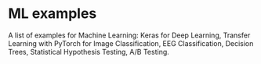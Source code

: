 # ML examples

A list of examples for Machine Learning: Keras for Deep Learning, Transfer Learning with PyTorch for Image Classification, EEG Classification, Decision Trees, Statistical Hypothesis Testing, A/B Testing.
